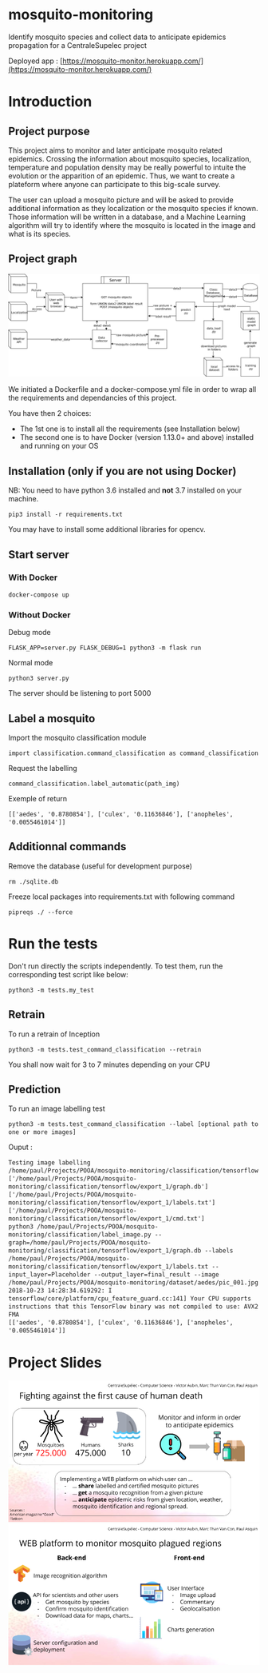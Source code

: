 # mosquito-monitoring
Identify mosquito species and collect data to anticipate epidemics propagation
for a CentraleSupelec project

Deployed app : [https://mosquito-monitor.herokuapp.com/](https://mosquito-monitor.herokuapp.com/)

# Introduction
## Project purpose
This project aims to monitor and later anticipate mosquito related epidemics.
Crossing the information about mosquito species, localization, temperature and population density may be really powerful to intuite the evolution or the apparition of an epidemic. Thus, we want to create a plateform where anyone can participate to this big-scale survey.

The user can upload a mosquito picture and will be asked to provide additional information as they localization or the mosquito species if known.
Those information will be written in a database, and a Machine Learning algorithm will try to identify where the mosquito is located in the image and what is its species. 

## Project graph
![Project Graph](docs/graph_project.png) 

We initiated a Dockerfile and a docker-compose.yml file in order to wrap all the requirements and dependancies of this project.

You have then 2 choices:

- The 1st one is to install all the requirements (see Installation below)
- The second one is to have Docker (version 1.13.0+ and above) installed and running on your OS


## Installation (only if you are not using Docker)

NB: You need to have python 3.6 installed and **not** 3.7 installed on your machine.

```
pip3 install -r requirements.txt
```

You may have to install some additional libraries for opencv.

## Start server

### With Docker
```
docker-compose up
```

### Without Docker
Debug mode
```
FLASK_APP=server.py FLASK_DEBUG=1 python3 -m flask run
```
Normal mode
```
python3 server.py
```

The server should be listening to port 5000

## Label a mosquito
Import the mosquito classification module
```
import classification.command_classification as command_classification
```

Request the labelling
```
command_classification.label_automatic(path_img)
```

Exemple of return
```
[['aedes', '0.8780854'], ['culex', '0.11636846'], ['anopheles', '0.0055461014']]
```

## Additionnal commands

Remove the database (useful for development purpose)

```
rm ./sqlite.db
```

Freeze local packages into requirements.txt with following command

```
pipreqs ./ --force      
```

# Run the tests

Don't run directly the scripts independently.
To test them, run the corresponding test script like below:

```
python3 -m tests.my_test
```

## Retrain

To run a retrain of Inception

```
python3 -m tests.test_command_classification --retrain
```
You shall now wait for 3 to 7 minutes depending on your CPU

## Prediction

To run an image labelling test

```
python3 -m tests.test_command_classification --label [optional path to one or more images]
```
Ouput :

```
Testing image labelling
/home/paul/Projects/POOA/mosquito-monitoring/classification/tensorflow
['/home/paul/Projects/POOA/mosquito-monitoring/classification/tensorflow/export_1/graph.db']
['/home/paul/Projects/POOA/mosquito-monitoring/classification/tensorflow/export_1/labels.txt']
['/home/paul/Projects/POOA/mosquito-monitoring/classification/tensorflow/export_1/cmd.txt']
python3 /home/paul/Projects/POOA/mosquito-monitoring/classification/label_image.py --graph=/home/paul/Projects/POOA/mosquito-monitoring/classification/tensorflow/export_1/graph.db --labels /home/paul/Projects/POOA/mosquito-monitoring/classification/tensorflow/export_1/labels.txt --input_layer=Placeholder --output_layer=final_result --image /home/paul/Projects/POOA/mosquito-monitoring/dataset/aedes/pic_001.jpg
2018-10-23 14:28:34.619292: I tensorflow/core/platform/cpu_feature_guard.cc:141] Your CPU supports instructions that this TensorFlow binary was not compiled to use: AVX2 FMA
[['aedes', '0.8780854'], ['culex', '0.11636846'], ['anopheles', '0.0055461014']]

```



# Project Slides
![Slide 1](docs/slide_1.png) 
![Slide 2](docs/slide_2.png) 
